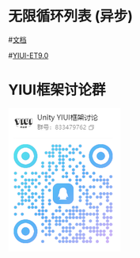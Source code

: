 # 无限循环列表 (异步)

#[文档](https://lib9kmxvq7k.feishu.cn/wiki/ES7Gwz4EAiVGKSkotY5cRbTznuh)

#[YIUI-ET9.0](https://github.com/LiShengYang-yiyi/YIUI/tree/YIUI-ET9.0)

# YIUI框架讨论群
![二维码](https://github.com/LiShengYang-yiyi/YIUI/blob/main/Readme/YIUI框架讨论群二维码.png)